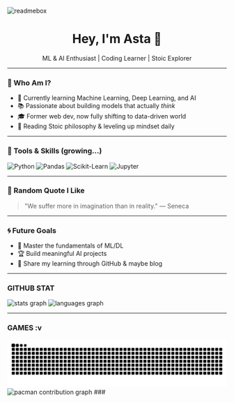 ![readmebox](https://github.com/user-attachments/assets/78d39ff7-6770-409f-86e2-3f50cc892743)

<h1 align="center">Hey, I'm Asta 🧠</h1>

<p align="center">
  ML & AI Enthusiast | Coding Learner | Stoic Explorer
</p>

---

### 👀 Who Am I?

- 🌱 Currently learning Machine Learning, Deep Learning, and AI
- 📚 Passionate about building models that actually _think_
- 🎓 Former web dev, now fully shifting to data-driven world
- 🧘 Reading Stoic philosophy & leveling up mindset daily

---

### 🔧 Tools & Skills (growing...)

![Python](https://img.shields.io/badge/-Python-3776AB?style=flat&logo=python&logoColor=white)
![Pandas](https://img.shields.io/badge/-Pandas-150458?style=flat&logo=pandas&logoColor=white)
![Scikit-Learn](https://img.shields.io/badge/-Scikit_Learn-F7931E?style=flat&logo=scikit-learn&logoColor=white)
![Jupyter](https://img.shields.io/badge/-Jupyter-F37626?style=flat&logo=jupyter&logoColor=white)

---

### 🧠 Random Quote I Like

> "We suffer more in imagination than in reality." — Seneca

---

### 🌀 Future Goals

- 🧠 Master the fundamentals of ML/DL
- 🏆 Build meaningful AI projects
- 📢 Share my learning through GitHub & maybe blog

---

### GITHUB STAT

<div align="left">
  <img src="https://github-readme-stats.vercel.app/api?username=asta-zzz&hide_title=false&hide_rank=false&show_icons=true&include_all_commits=true&count_private=true&disable_animations=false&theme=dracula&locale=en&hide_border=false&order=1" height="150" alt="stats graph"  />
  <img src="https://github-readme-stats.vercel.app/api/top-langs?username=asta-zzz&locale=en&hide_title=false&layout=compact&card_width=320&langs_count=5&theme=dracula&hide_border=false&order=2" height="150" alt="languages graph"  />
</div>

---
### GAMES :v
<img src="https://raw.githubusercontent.com/asta-zzz/asta-zzz/output/snake.svg" alt="Snake animation" />
<picture>
  <source media="(prefers-color-scheme: dark)" srcset="https://raw.githubusercontent.com/asta-zzz/asta-zzz/output/pacman-contribution-graph-dark.svg">
  <source media="(prefers-color-scheme: light)" srcset="https://raw.githubusercontent.com/asta-zzz/asta-zzz/output/pacman-contribution-graph.svg">
  <img alt="pacman contribution graph" src="https://raw.githubusercontent.com/asta-zzz/asta-zzz/output/pacman-contribution-graph.svg">
</picture>
###

